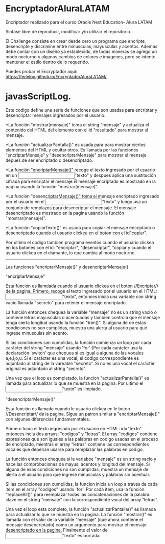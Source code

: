 # EncryptadorAluraLATAM

Encriptador realizado para el curso Oracle Next Education- Alura LATAM

Sintase libre de reproducir, modificar y/o utilizar el repositorio.

El Challenge consiste en crear desde cero un programa que encripte, desencripte y discrimine entre minusculas, mayusculas y acentos. Ademas debe contar con un diseño ya establecido, de todas maneras se agrego un modo nocturno y algunos cambios de colores e imagenes, pero se intento mantener el estilo dentro de lo requerido. 


Puedes probar el Encryptador aquí: https://fedelpx.github.io/EncryptadorAluraLATAM/


# javasScriptLog.

Este codigo define una serie de funciones que son usadas para encriptar y desencriptar mensajes ingresados por el usuario.

*La función "mostrar(mensaje)" toma el string "mensaje" y actualiza el contenido del HTML del elemento con el id "resultado" para mostrar el mensaje. 

*La función "actualizarPantalla()" es usada para para mostrar ciertos elementos del HTML y ocultar otros. Es llamada por las funciones "encriptarMensaje" y "desencriptarMensaje" para mostrar el mensaje depues de ser encriptado o desencriptado.

*La función "encriptarMensaje()" recoge el texto ingresado por el usuario en un <input>"texto" y despues aplica una sustitución cifrada para encriptar el mensaje.El mensaje encriptado es mostrado en la pagina usando la función "mostrar(mensaje)".

*La función "desencriptarMensaje()" toma el mensaje encriptado ingresado por el usuario en el <input>"texto" y luego usa un conjunto de remplazos para desencriptar el mensaje. El mensaje desencriptado es mostrado en la pagina usando la función "mostrar(mensaje)".

*La función "copiarTexto()" es usada para copiar el mensaje encriptado o desencriptado cuando el usuario clickea en el boton con el id"copiar".

Por ultimo el codigo tambien programa eventos cuando el usuario clickea en los botones con el id: "encriptar", "desencriptar", "copiar y cuando el usuario clickea en el diamante, lo que cambia al modo nocturno. 

-----------------------------------------------------------------------------------

 Las funciones "encriptarMensaje()" y desencriptarMensaje()

"encriptarMensaje" 

Esta función es llamdada cuando el usuario clickea en el boton //Encriptar// de la pagina. Primero, recoge el texto ingresado por el usuario en el HTML:
<input>"texto", entonces inicia una variable con string vacio llamada "secreto" para retener el mensaje encriptado.

La función entonces chequea la variable "mensaje" no es un string vacio o contiene letras mayusculas o acentuadas y tambien controla que el mensaje tenga cierta longitud usando la función "trim()". Si alguna de de estas condiciones no son cumplidas, muestra una alerta al usuario para que ingrese minusculas sin acento.

Si las condiciones son cumplidas, la función comienza un loop por cada carácter del string "mensaje" usando 'for' {Por cada carácter usa la declaración 'switch' que chequea si es igual a alguna de las vocales a,e,i,o,u. Si el carácter es una vocal, el codigo correspondiente es adjuntado al string de la vareable "secreto". Si no es una vocal el carácter original es adjuntado al string "secreto".

Una vez que el loop es completado, la funcion "actualizarPantalla()" es llamada para actualizar lo que se muestra en la pagina. Por ultimo el <input>"texto" es limpiado.


"desencriptarMensaje()"

Esta función es llamada cuando le usuario clickea en le boton //Desencriptar// de la pagina. Sigue un patron similar a "encriptarMensaje()" con algunas diferencias fundamemntales.

Primero toma el texto ingresado por el usuario en HTML: id="texto" entonces incia dos arrays: "codigos" y "letras". El array "codigos" contiene expresiones que son iguales a las palabras en codigo usadas en el proceso de encriptado, mientras el array "letras" contiene las correspondientes vocales que deberían usarse para remplazar las palabras en codigo.

La función entonces chequea si la variaboe "mensaje" es un string vacio y hace las comprobaciones de mayus, acentos y longitud del mensaje. Si alguna de esas condiciones no son cumplidas, muestra un mensaje de alerta a el usuario para que ingrese minusculas y palabras sin acentuar. 

Si las condiciones son cumplidas, la funcion inicia un loop a traves de cada item en el array "codigos" usando 'for'. Por cada item, usa la función "replaceAll()" para reemplazar todas las concatenaciones de la palabra clave en el string "mensaje" con la correspondiente vocal del array "letras".

Una vez el loop esta completo, la función "actualizarPantalla()" es llamada para actualizar lo que se muestra en la pagina. La función "mostrar()" es llamada con el valor de la variable "mensaje" (que ahora contiene el mensaje desencriptado) como un argumento para mostrar el mensaje desencriptado en la pagina. Finalmente el valor del <input>"texto" es borrada. 






